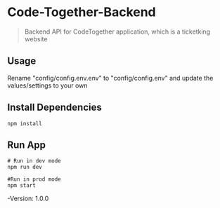 # Code-Together-Backend

> Backend API for CodeTogether application, which is a ticketking website

## Usage

Rename "config/config.env.env" to "config/config.env" and update the values/settings to your own

## Install Dependencies

```
npm install
```
## Run App
```
# Run in dev mode
npm run dev

#Run in prod mode
npm start
```

-Version: 1.0.0
